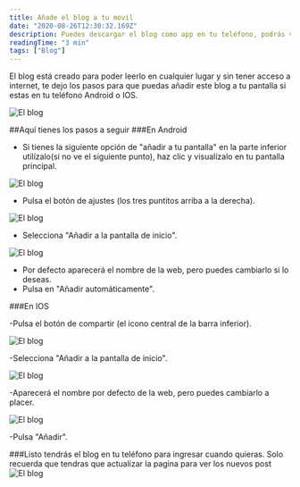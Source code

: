 ```yaml
---
title: Añade el blog a tu movil 
date: "2020-08-26T12:30:32.169Z"
description: Puedes descargar el blog como app en tu teléfono, podrás verlo en cualquier momento y leer todos los artículos sin internet.
readingTime: "3 min"
tags: ["Blog"]
---
```



El blog está creado para poder leerlo en cualquier lugar y sin tener acceso a internet, te dejo los pasos para que puedas añadir este blog a tu pantalla si estas en tu teléfono Android o IOS.


![El blog](./captura1.png)


##Aquí tienes los pasos a seguir
###En Android

- Si tienes la siguiente opción de "añadir a tu pantalla" en la parte inferior utilízalo(si no ve el siguiente punto), haz clic y visualízalo en tu pantalla principal.

![El blog](./captura3.png)

- Pulsa el botón de ajustes (los tres puntitos arriba a la derecha).

![El blog](./captura4.png)

- Selecciona "Añadir a la pantalla de inicio".

![El blog](./captura2.png)

- Por defecto aparecerá el nombre de la web, pero puedes cambiarlo si lo deseas.
- Pulsa en "Añadir automáticamente".

###En IOS

-Pulsa el botón de compartir (el icono central de la barra inferior).

![El blog](./captura3.png)

-Selecciona "Añadir a la pantalla de inicio".

![El blog](./captura3.png)

-Aparecerá el nombre por defecto de la web, pero puedes cambiarlo a placer.

![El blog](./captura3.png)

-Pulsa "Añadir".

###Listo  tendrás el blog en tu teléfono para ingresar cuando quieras.
Solo recuerda que tendras que actualizar la pagina para ver los nuevos post
![El blog](./captura1.png)


